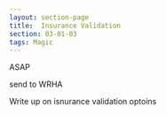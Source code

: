 ```yaml
---
layout: section-page
title:  Insurance Validation
section: 03-01-03
tags: Magic
---
```


ASAP

send to WRHA

Write up on isnurance validation optoins
